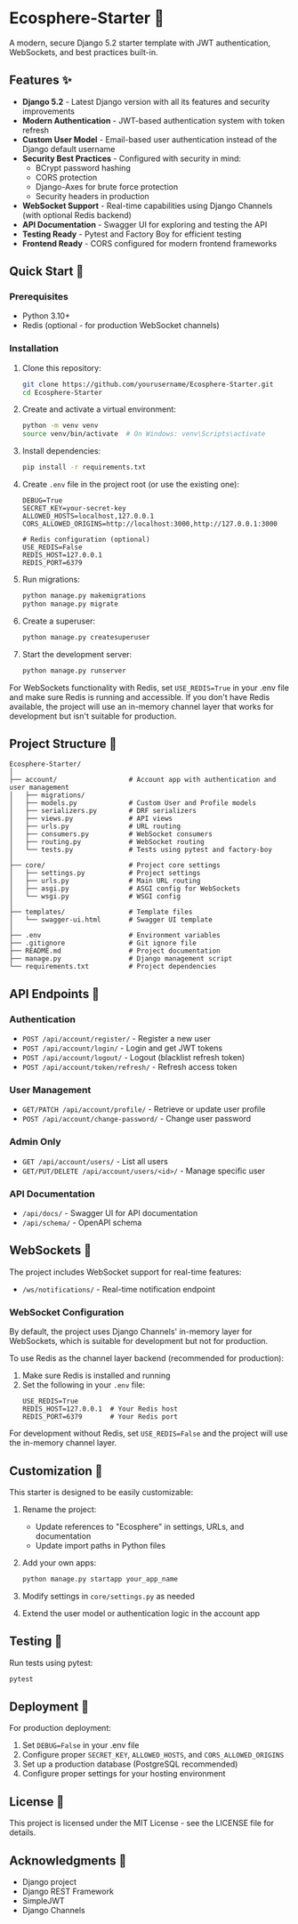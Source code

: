 # Ecosphere-Starter 🌱

A modern, secure Django 5.2 starter template with JWT authentication, WebSockets, and best practices built-in.

## Features ✨

- **Django 5.2** - Latest Django version with all its features and security improvements
- **Modern Authentication** - JWT-based authentication system with token refresh
- **Custom User Model** - Email-based user authentication instead of the Django default username
- **Security Best Practices** - Configured with security in mind:
  - BCrypt password hashing
  - CORS protection
  - Django-Axes for brute force protection
  - Security headers in production
- **WebSocket Support** - Real-time capabilities using Django Channels (with optional Redis backend)
- **API Documentation** - Swagger UI for exploring and testing the API
- **Testing Ready** - Pytest and Factory Boy for efficient testing
- **Frontend Ready** - CORS configured for modern frontend frameworks

## Quick Start 🚀

### Prerequisites

- Python 3.10+
- Redis (optional - for production WebSocket channels)

### Installation

1. Clone this repository:
   ```bash
   git clone https://github.com/yourusername/Ecosphere-Starter.git
   cd Ecosphere-Starter
   ```

2. Create and activate a virtual environment:
   ```bash
   python -m venv venv
   source venv/bin/activate  # On Windows: venv\Scripts\activate
   ```

3. Install dependencies:
   ```bash
   pip install -r requirements.txt
   ```

4. Create `.env` file in the project root (or use the existing one):
   ```
   DEBUG=True
   SECRET_KEY=your-secret-key
   ALLOWED_HOSTS=localhost,127.0.0.1
   CORS_ALLOWED_ORIGINS=http://localhost:3000,http://127.0.0.1:3000
   
   # Redis configuration (optional)
   USE_REDIS=False
   REDIS_HOST=127.0.0.1
   REDIS_PORT=6379
   ```

5. Run migrations:
   ```bash
   python manage.py makemigrations
   python manage.py migrate
   ```

6. Create a superuser:
   ```bash
   python manage.py createsuperuser
   ```

7. Start the development server:
   ```bash
   python manage.py runserver
   ```

For WebSockets functionality with Redis, set `USE_REDIS=True` in your .env file and make sure Redis is running and accessible. If you don't have Redis available, the project will use an in-memory channel layer that works for development but isn't suitable for production.

## Project Structure 📁

```
Ecosphere-Starter/
│
├── account/                  # Account app with authentication and user management
│   ├── migrations/
│   ├── models.py             # Custom User and Profile models 
│   ├── serializers.py        # DRF serializers
│   ├── views.py              # API views
│   ├── urls.py               # URL routing
│   ├── consumers.py          # WebSocket consumers
│   ├── routing.py            # WebSocket routing
│   └── tests.py              # Tests using pytest and factory-boy
│
├── core/                     # Project core settings
│   ├── settings.py           # Project settings
│   ├── urls.py               # Main URL routing
│   ├── asgi.py               # ASGI config for WebSockets
│   └── wsgi.py               # WSGI config
│
├── templates/                # Template files
│   └── swagger-ui.html       # Swagger UI template
│
├── .env                      # Environment variables
├── .gitignore                # Git ignore file
├── README.md                 # Project documentation
├── manage.py                 # Django management script
└── requirements.txt          # Project dependencies
```

## API Endpoints 🔌

### Authentication

- `POST /api/account/register/` - Register a new user
- `POST /api/account/login/` - Login and get JWT tokens
- `POST /api/account/logout/` - Logout (blacklist refresh token)
- `POST /api/account/token/refresh/` - Refresh access token

### User Management

- `GET/PATCH /api/account/profile/` - Retrieve or update user profile
- `POST /api/account/change-password/` - Change user password

### Admin Only

- `GET /api/account/users/` - List all users
- `GET/PUT/DELETE /api/account/users/<id>/` - Manage specific user

### API Documentation

- `/api/docs/` - Swagger UI for API documentation
- `/api/schema/` - OpenAPI schema

## WebSockets 🔄

The project includes WebSocket support for real-time features:

- `/ws/notifications/` - Real-time notification endpoint

### WebSocket Configuration

By default, the project uses Django Channels' in-memory layer for WebSockets, which is suitable for development but not for production.

To use Redis as the channel layer backend (recommended for production):

1. Make sure Redis is installed and running
2. Set the following in your `.env` file:
   ```
   USE_REDIS=True
   REDIS_HOST=127.0.0.1  # Your Redis host
   REDIS_PORT=6379       # Your Redis port
   ```

For development without Redis, set `USE_REDIS=False` and the project will use the in-memory channel layer.

## Customization 🔧

This starter is designed to be easily customizable:

1. Rename the project:
   - Update references to "Ecosphere" in settings, URLs, and documentation
   - Update import paths in Python files

2. Add your own apps:
   ```bash
   python manage.py startapp your_app_name
   ```

3. Modify settings in `core/settings.py` as needed

4. Extend the user model or authentication logic in the account app

## Testing 🧪

Run tests using pytest:

```bash
pytest
```

## Deployment 🚢

For production deployment:

1. Set `DEBUG=False` in your .env file
2. Configure proper `SECRET_KEY`, `ALLOWED_HOSTS`, and `CORS_ALLOWED_ORIGINS`
3. Set up a production database (PostgreSQL recommended)
4. Configure proper settings for your hosting environment

## License 📜

This project is licensed under the MIT License - see the LICENSE file for details.

## Acknowledgments 🙏

- Django project
- Django REST Framework
- SimpleJWT
- Django Channels
